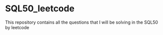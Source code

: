 # SQL50_leetcode
This repository contains all the questions that I will be solving in the SQL50 by leetcode


